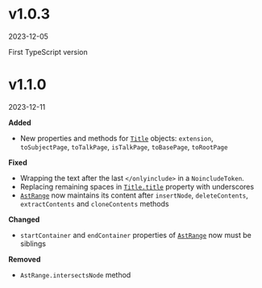 # v1.0.3

2023-12-05

First TypeScript version

# v1.1.0

2023-12-11

**Added**

- New properties and methods for [`Title`](https://github.com/bhsd-harry/wikiparser-node/wiki/Title) objects: `extension`, `toSubjectPage`, `toTalkPage`, `isTalkPage`, `toBasePage`, `toRootPage`  

**Fixed**

- Wrapping the text after the last `</onlyinclude>` in a `NoincludeToken`.
- Replacing remaining spaces in [`Title.title`](https://github.com/bhsd-harry/wikiparser-node/wiki/Title#title) property with underscores  
- [`AstRange`](https://github.com/bhsd-harry/wikiparser-node/wiki/AstRange) now maintains its content after `insertNode`, `deleteContents`, `extractContents` and `cloneContents` methods

**Changed**

- `startContainer` and `endContainer` properties of [`AstRange`](https://github.com/bhsd-harry/wikiparser-node/wiki/AstRange) now must be siblings  

**Removed**

- `AstRange.intersectsNode` method  
